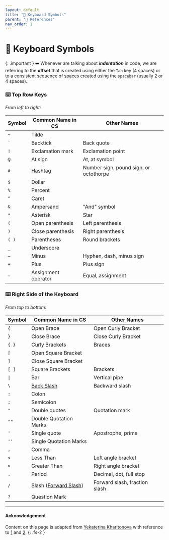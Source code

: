 ```yaml
---
layout: default
title: "🔣 Keyboard Symbols" 
parent: "📖 References"
nav_order: 1
---
```


# 🔣 Keyboard Symbols

{: .important }
➡️ Whenever are talking about **_indentation_** in code, we are referring to the **offset** that is created using either the `Tab` key (4 spaces) or to a consistent sequence of spaces created using the `spacebar` (usually 2 or 4 spaces).

### ⌨️ Top Row Keys

_From left to right:_

| Symbol | Common Name in CS | Other Names |
|---|-----|----------------------|
| `~` | Tilde | |
| `` ` `` | Backtick | Back quote |
| `!` | Exclamation mark  | Exclamation point | 
| `@` | At sign | At, at symbol | 
| `#` | Hashtag | Number sign, pound sign, or octothorpe |
| `$` | Dollar ||
| `%` | Percent ||
| `^` | Caret ||
| `&` | Ampersand | "And" symbol |
| `*` | Asterisk | Star |
| `(` | Open parenthesis | Left parenthesis |
| `)` | Close parenthesis | Right parenthesis |
| `( )` | Parentheses | Round brackets |
| `_` | Underscore ||
| `–` | Minus | Hyphen, dash, minus sign |
| `+` | Plus | Plus sign |
| `=` | Assignment operator | Equal, assignment |

### ⌨️ Right Side of the Keyboard

_From top to bottom:_

| Symbol | Common Name in CS | Other Names |
|---|-----|----------------------|
| `{` | Open Brace  | Open Curly Bracket |
| `}` | Close Brace | Close Curly Bracket |
| `{ }` |  Curly Brackets | Braces |
| `[` | Open Square Bracket | |
| `]` | Close Square Bracket | |
| `[ ]` | Square Brackets | Brackets |
| <code>&#124;</code> | Bar | Vertical pipe |
| `\` | [Back Slash](https://sites.cs.ucsb.edu/~pconrad/topics/BackslashVsForwardSlash/) | Backward slash |
| `:` | Colon | |
| `;` | Semicolon | |
| `"` | Double quotes | Quotation mark |
| `""` | Double Quotation Marks | |
| `'` | Single quote | Apostrophe, prime |
| `''` | Single Quotation Marks | |
| `,` | Comma | |
| `<` | Less Than | Left angle bracket |
| `>` | Greater Than | Right angle bracket |
| `.` | Period | Decimal, dot, full stop |
| `/` | Slash ([Forward Slash](https://sites.cs.ucsb.edu/~pconrad/topics/BackslashVsForwardSlash/)) | Forward slash, fraction slash |
| `?` | Question Mark | |


---

#### Acknowledgement

Content on this page is adapted from [Yekaterina Kharitonova](https://ucsb-csw8.github.io/) with reference to [1](https://excelnotes.com/names-of-the-keyboard-symbols) and [2](https://finallylearn.com/what-are-the-keyboard-symbol-names>).
{: .fs-2 }
